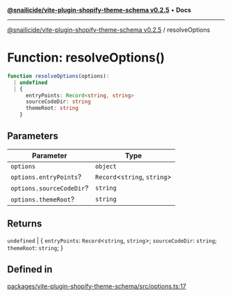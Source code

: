 [**@snailicide/vite-plugin-shopify-theme-schema v0.2.5**](../README.md) •
**Docs**

---

[@snailicide/vite-plugin-shopify-theme-schema v0.2.5](../README.md) /
resolveOptions

# Function: resolveOptions()

```ts
function resolveOptions(options):
  | undefined
  | {
      entryPoints: Record<string, string>
      sourceCodeDir: string
      themeRoot: string
    }
```

## Parameters

| Parameter                | Type                          |
| ------------------------ | ----------------------------- |
| `options`                | `object`                      |
| `options.entryPoints`?   | `Record`\<`string`, `string`> |
| `options.sourceCodeDir`? | `string`                      |
| `options.themeRoot`?     | `string`                      |

## Returns

`undefined` | \{ `entryPoints`: `Record`\<`string`, `string`>; `sourceCodeDir`:
`string`; `themeRoot`: `string`; }

## Defined in

[packages/vite-plugin-shopify-theme-schema/src/options.ts:17](https://github.com/gbtunney/snailicide-monorepo/blob/master/packages/vite-plugin-shopify-theme-schema/src/options.ts#L17)
